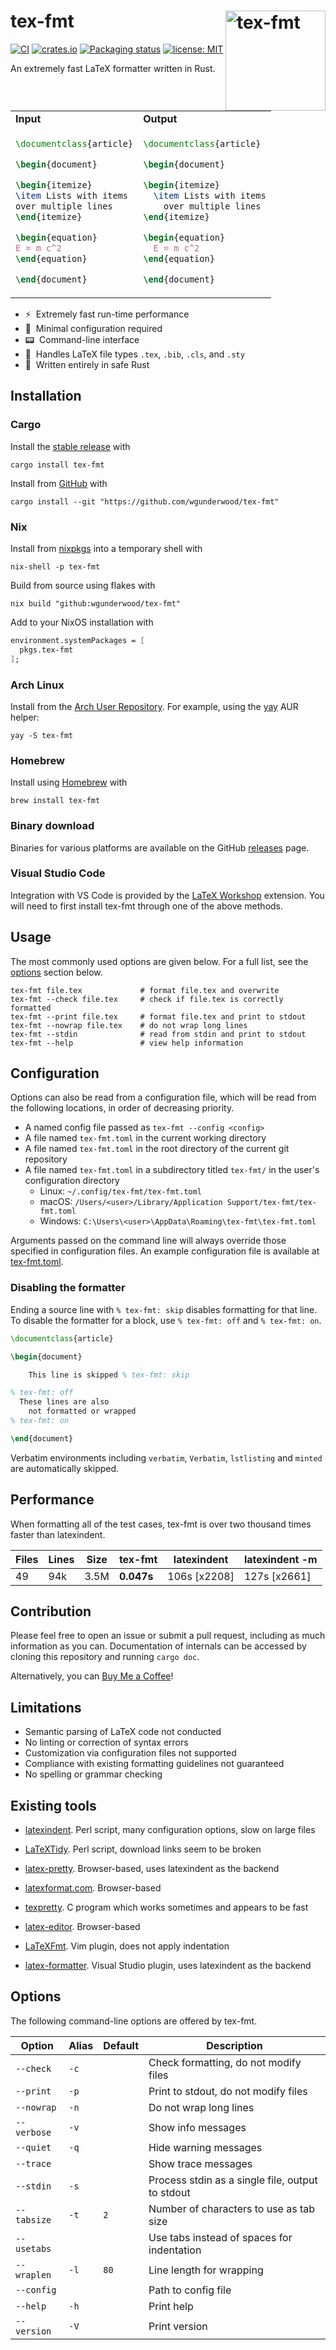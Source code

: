 # tex-fmt <img src="https://github.com/WGUNDERWOOD/tex-fmt/raw/main/extra/logo.svg" alt="tex-fmt" align="right" width=160 />

[![CI](
https://github.com/wgunderwood/tex-fmt/actions/workflows/ci.yml/badge.svg)](
https://github.com/wgunderwood/tex-fmt/actions/workflows/ci.yml)
[![crates.io](
https://img.shields.io/crates/v/tex-fmt?logo=rust)](
https://crates.io/crates/tex-fmt)
[![Packaging status](
https://repology.org/badge/tiny-repos/tex-fmt.svg)](
https://repology.org/project/tex-fmt/versions)
[![license: MIT](
https://shields.io/badge/license-MIT-blue.svg)](
https://mit-license.org/)

An extremely fast LaTeX formatter written in Rust.

<table width="100%">
<tr>
<td>
<b>Input</b>
</td>
<td>
<b>Output</b>
</td>
</tr>
<tr>
<td>

``` tex
\documentclass{article}

\begin{document}

\begin{itemize}
\item Lists with items
over multiple lines
\end{itemize}

\begin{equation}
E = m c^2
\end{equation}

\end{document}
```
</td>
<td>

``` tex
\documentclass{article}

\begin{document}

\begin{itemize}
  \item Lists with items
    over multiple lines
\end{itemize}

\begin{equation}
  E = m c^2
\end{equation}

\end{document}
```
</td>
</tr>
</table>

- ⚡&nbsp; Extremely fast run-time performance
- 🔧&nbsp; Minimal configuration required
- 📟&nbsp; Command-line interface
- 📜&nbsp; Handles LaTeX file types `.tex`, `.bib`, `.cls`, and `.sty`
- 🦀&nbsp; Written entirely in safe Rust

## Installation

### Cargo

Install the [stable release](https://crates.io/crates/tex-fmt) with

``` shell
cargo install tex-fmt
```

Install from [GitHub](https://github.com/WGUNDERWOOD/tex-fmt) with

```shell
cargo install --git "https://github.com/wgunderwood/tex-fmt"
```

### Nix

Install from
[nixpkgs](
https://search.nixos.org/packages?channel=unstable&query=tex-fmt)
into a temporary shell with

``` shell
nix-shell -p tex-fmt
```

Build from source using flakes with

``` shell
nix build "github:wgunderwood/tex-fmt"
```

Add to your NixOS installation with

```nix
environment.systemPackages = [
  pkgs.tex-fmt
];
```

### Arch Linux

Install from the
[Arch User Repository](https://aur.archlinux.org/packages/tex-fmt).
For example, using the [yay](https://github.com/Jguer/yay) AUR helper:

``` shell
yay -S tex-fmt
```

### Homebrew

Install using
[Homebrew](https://formulae.brew.sh/formula/tex-fmt) with

```shell
brew install tex-fmt
```

### Binary download

Binaries for various platforms are available on the GitHub
[releases](https://github.com/WGUNDERWOOD/tex-fmt/releases) page.

### Visual Studio Code
Integration with VS Code is provided by the
[LaTeX Workshop](https://github.com/James-Yu/LaTeX-Workshop)
extension. You will need to first install tex-fmt
through one of the above methods.

## Usage

The most commonly used options are given below.
For a full list, see the
[options](
https://github.com/WGUNDERWOOD/tex-fmt?tab=readme-ov-file#options)
section below.

``` shell
tex-fmt file.tex             # format file.tex and overwrite
tex-fmt --check file.tex     # check if file.tex is correctly formatted
tex-fmt --print file.tex     # format file.tex and print to stdout
tex-fmt --nowrap file.tex    # do not wrap long lines
tex-fmt --stdin              # read from stdin and print to stdout
tex-fmt --help               # view help information
```

## Configuration

Options can also be read from a configuration file, which
will be read from the following locations, in order of decreasing priority.

- A named config file passed as `tex-fmt --config <config>`
- A file named `tex-fmt.toml` in the current working directory
- A file named `tex-fmt.toml` in the root directory of the current git repository
- A file named `tex-fmt.toml` in a subdirectory titled `tex-fmt/`
  in the user's configuration directory
    - Linux: `~/.config/tex-fmt/tex-fmt.toml`
    - macOS: `/Users/<user>/Library/Application Support/tex-fmt/tex-fmt.toml`
    - Windows: `C:\Users\<user>\AppData\Roaming\tex-fmt\tex-fmt.toml`

Arguments passed on the command line will always override those
specified in configuration files. An example configuration file
is available at
[tex-fmt.toml](https://github.com/WGUNDERWOOD/tex-fmt/blob/main/tex-fmt.toml).

### Disabling the formatter

Ending a source line with `% tex-fmt: skip` disables formatting for that line.
To disable the formatter for a block, use `% tex-fmt: off` and `% tex-fmt: on`.

``` tex
\documentclass{article}

\begin{document}

    This line is skipped % tex-fmt: skip

% tex-fmt: off
  These lines are also
    not formatted or wrapped
% tex-fmt: on

\end{document}
```

Verbatim environments including `verbatim`, `Verbatim`, `lstlisting`
and `minted` are automatically skipped.

## Performance

When formatting all of the test cases,
tex-fmt is over two thousand times faster than latexindent.

| **Files** | **Lines** | **Size** | **tex-fmt** | **latexindent** | **latexindent -m** |
| --- | --- | --- | --- | --- | --- |
| 49 | 94k | 3.5M | **0.047s** | 106s [x2208] | 127s [x2661] |

## Contribution

Please feel free to open an issue or submit a pull request,
including as much information as you can. Documentation of internals
can be accessed by cloning this repository and running `cargo doc`.

Alternatively, you can
[Buy Me a Coffee](https://buymeacoffee.com/wgunderwood)!

## Limitations

- Semantic parsing of LaTeX code not conducted
- No linting or correction of syntax errors
- Customization via configuration files not supported
- Compliance with existing formatting guidelines not guaranteed
- No spelling or grammar checking

## Existing tools

- [latexindent](https://github.com/cmhughes/latexindent.pl).
Perl script, many configuration options, slow on large files

- [LaTeXTidy](http://bfc.sfsu.edu/cgi-bin/hsu.pl?LaTeX_Tidy).
Perl script, download links seem to be broken

- [latex-pretty](https://c.albert-thompson.com/latex-pretty/).
Browser-based, uses latexindent as the backend

- [latexformat.com](https://latexformat.com/).
Browser-based

- [texpretty](http://ftp.math.utah.edu/pub/texpretty/).
C program which works sometimes and appears to be fast

- [latex-editor](https://latex-editor.pages.dev/formatter/).
Browser-based

- [LaTeXFmt](https://github.com/engeljh/vim-latexfmt).
Vim plugin, does not apply indentation

- [latex-formatter](https://github.com/nfode/latex-formatter).
Visual Studio plugin, uses latexindent as the backend

## Options

The following command-line options are offered by tex-fmt.

| Option      | Alias | Default | Description |
| ----------- | ----- | ------- | --- |
| `--check`   | `-c`  |         | Check formatting, do not modify files |
| `--print`   | `-p`  |         | Print to stdout, do not modify files |
| `--nowrap`  | `-n`  |         | Do not wrap long lines |
| `--verbose` | `-v`  |         | Show info messages |
| `--quiet`   | `-q`  |         | Hide warning messages |
| `--trace`   |       |         | Show trace messages |
| `--stdin`   | `-s`  |         | Process stdin as a single file, output to stdout |
| `--tabsize` | `-t`  | `2`     | Number of characters to use as tab size |
| `--usetabs` |       |         | Use tabs instead of spaces for indentation |
| `--wraplen` | `-l`  | `80`    | Line length for wrapping |
| `--config`  |       |         | Path to config file |
| `--help`    | `-h`  |         | Print help |
| `--version` | `-V`  |         | Print version |
